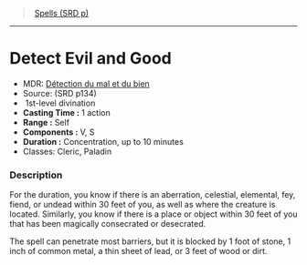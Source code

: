﻿---
!SpellVO
Level: 1
Type: divination
CastingTime: 1 action
Range: Self
Components: V, S
Duration: Concentration, up to 10 minutes
Classes: Cleric, Paladin
Id: spells_vo.md#detect-evil-and-good
ParentLink: spells_vo.md#spells-srd-p
Name: Detect Evil and Good
ParentName: Spells (SRD p)
NameLevel: 1
AltName: '[Détection du mal et du bien](hd_spells_detection_du_mal_et_du_bien.md)'
Source: (SRD p134)
Attributes: {}
---
> [Spells (SRD p)](srd_spells.md)

---

# Detect Evil and Good

- MDR: [Détection du mal et du bien](hd_spells_detection_du_mal_et_du_bien.md)
- Source: (SRD p134)
-  1st-level divination
- **Casting Time :** 1 action
- **Range :** Self
- **Components :** V, S
- **Duration :** Concentration, up to 10 minutes
- Classes: Cleric, Paladin

### Description

For the duration, you know if there is an aberration, celestial, elemental, fey, fiend, or undead within 30 feet of you, as well as where the creature is located. Similarly, you know if there is a place or object within 30 feet of you that has been magically consecrated or desecrated.

The spell can penetrate most barriers, but it is blocked by 1 foot of stone, 1 inch of common metal, a thin sheet of lead, or 3 feet of wood or dirt.

